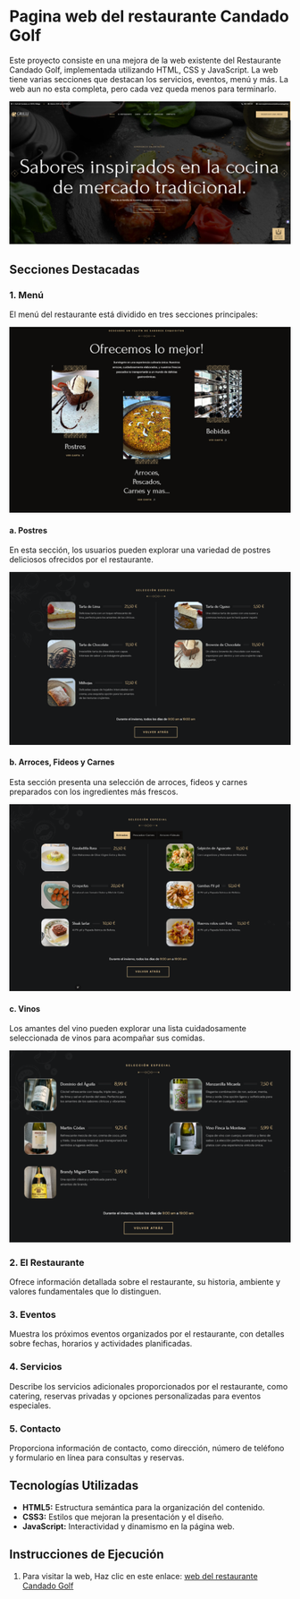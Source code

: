# Pagina web del restaurante Candado Golf

Este proyecto consiste en una mejora de la web existente del Restaurante Candado Golf, implementada utilizando HTML, CSS y JavaScript. La web tiene varias secciones que destacan los servicios, eventos, menú y más. La web aun no esta completa, pero cada vez queda menos para terminarlo.

![Imagen de La home](./src/images/home-candado.png)

## Secciones Destacadas

### 1. Menú

El menú del restaurante está dividido en tres secciones principales:

![Imagen de La home](./src/images/carta-section.png)

#### a. Postres
En esta sección, los usuarios pueden explorar una variedad de postres deliciosos ofrecidos por el restaurante.

![Postres section](./src/images/postres%20section.png)

#### b. Arroces, Fideos y Carnes
Esta sección presenta una selección de arroces, fideos y carnes preparados con los ingredientes más frescos.

![Section de  Arroces, Fideos y Carnes](./src/images/section-platos.png)

#### c. Vinos
Los amantes del vino pueden explorar una lista cuidadosamente seleccionada de vinos para acompañar sus comidas.

![Vinos section](./src/images/vinos%20section.png)

### 2. El Restaurante

Ofrece información detallada sobre el restaurante, su historia, ambiente y valores fundamentales que lo distinguen.

### 3. Eventos

Muestra los próximos eventos organizados por el restaurante, con detalles sobre fechas, horarios y actividades planificadas.

### 4. Servicios

Describe los servicios adicionales proporcionados por el restaurante, como catering, reservas privadas y opciones personalizadas para eventos especiales.

### 5. Contacto

Proporciona información de contacto, como dirección, número de teléfono y formulario en línea para consultas y reservas.

## Tecnologías Utilizadas

- **HTML5:** Estructura semántica para la organización del contenido.
- **CSS3:** Estilos que mejoran la presentación y el diseño.
- **JavaScript:** Interactividad y dinamismo en la página web.

## Instrucciones de Ejecución

1. Para visitar la web, Haz clic en este enlace: [ web del restaurante Candado Golf](https://horaciomartinez17.github.io/Restaurante-candado-golf-web/)